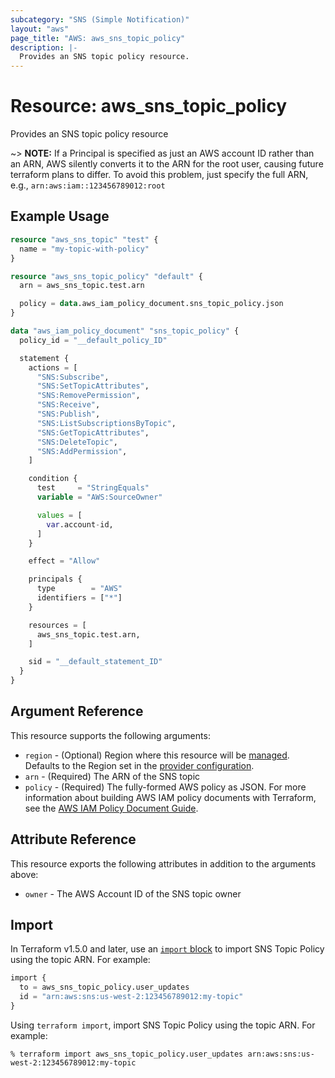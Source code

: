 ```yaml
---
subcategory: "SNS (Simple Notification)"
layout: "aws"
page_title: "AWS: aws_sns_topic_policy"
description: |-
  Provides an SNS topic policy resource.
---
```


# Resource: aws_sns_topic_policy

Provides an SNS topic policy resource

~> **NOTE:** If a Principal is specified as just an AWS account ID rather than an ARN, AWS silently converts it to the ARN for the root user, causing future terraform plans to differ. To avoid this problem, just specify the full ARN, e.g., `arn:aws:iam::123456789012:root`

## Example Usage

```terraform
resource "aws_sns_topic" "test" {
  name = "my-topic-with-policy"
}

resource "aws_sns_topic_policy" "default" {
  arn = aws_sns_topic.test.arn

  policy = data.aws_iam_policy_document.sns_topic_policy.json
}

data "aws_iam_policy_document" "sns_topic_policy" {
  policy_id = "__default_policy_ID"

  statement {
    actions = [
      "SNS:Subscribe",
      "SNS:SetTopicAttributes",
      "SNS:RemovePermission",
      "SNS:Receive",
      "SNS:Publish",
      "SNS:ListSubscriptionsByTopic",
      "SNS:GetTopicAttributes",
      "SNS:DeleteTopic",
      "SNS:AddPermission",
    ]

    condition {
      test     = "StringEquals"
      variable = "AWS:SourceOwner"

      values = [
        var.account-id,
      ]
    }

    effect = "Allow"

    principals {
      type        = "AWS"
      identifiers = ["*"]
    }

    resources = [
      aws_sns_topic.test.arn,
    ]

    sid = "__default_statement_ID"
  }
}
```

## Argument Reference

This resource supports the following arguments:

* `region` - (Optional) Region where this resource will be [managed](https://docs.aws.amazon.com/general/latest/gr/rande.html#regional-endpoints). Defaults to the Region set in the [provider configuration](https://registry.terraform.io/providers/hashicorp/aws/latest/docs#aws-configuration-reference).
* `arn` - (Required) The ARN of the SNS topic
* `policy` - (Required) The fully-formed AWS policy as JSON. For more information about building AWS IAM policy documents with Terraform, see the [AWS IAM Policy Document Guide](https://learn.hashicorp.com/terraform/aws/iam-policy).

## Attribute Reference

This resource exports the following attributes in addition to the arguments above:

* `owner` - The AWS Account ID of the SNS topic owner

## Import

In Terraform v1.5.0 and later, use an [`import` block](https://developer.hashicorp.com/terraform/language/import) to import SNS Topic Policy using the topic ARN. For example:

```terraform
import {
  to = aws_sns_topic_policy.user_updates
  id = "arn:aws:sns:us-west-2:123456789012:my-topic"
}
```

Using `terraform import`, import SNS Topic Policy using the topic ARN. For example:

```console
% terraform import aws_sns_topic_policy.user_updates arn:aws:sns:us-west-2:123456789012:my-topic
```
